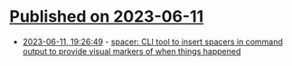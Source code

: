 # [Published on 2023-06-11](index.md)

* [2023-06-11, 19:26:49](https://lobste.rs/s/kgslhc/spacer_cli_tool_insert_spacers_command) - [spacer: CLI tool to insert spacers in command output to provide visual markers of when things happened](https://github.com/samwho/spacer)
